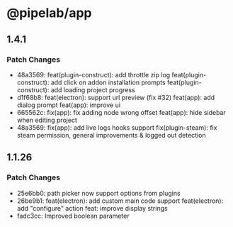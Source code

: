# @pipelab/app

## 1.4.1

### Patch Changes

- 48a3569: feat(plugin-construct): add throttle zip log
  feat(plugin-construct): add click on addon installation prompts
  feat(plugin-construct): add loading project progress
- d1f68b8: feat(electron): support url preview (fix #32)
  feat(app): add dialog prompt
  feat(app): improve ui
- 665562c: fix(app): fix adding node wrong offset
  feat(app): hide sidebar when editing project
- 48a3569: fix(app): add live logs hooks support
  fix(plugin-steam): fix steam permission, general improvements & logged out detection

## 1.1.26

### Patch Changes

- 25e6bb0: path picker now support options from plugins
- 26be9b1: feat(electron): add custom main code support
  feat(electron): add "configure" action
  feat: improve display strings
- fadc3cc: Improved boolean parameter
